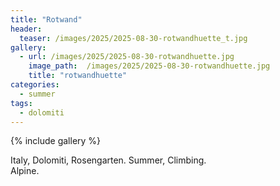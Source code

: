```yaml
---
title: "Rotwand"
header:
  teaser: /images/2025/2025-08-30-rotwandhuette_t.jpg
gallery:
  - url: /images/2025/2025-08-30-rotwandhuette.jpg
    image_path:  /images/2025/2025-08-30-rotwandhuette.jpg
    title: "rotwandhuette"
categories:
  - summer
tags:
  - dolomiti
---
```


{% include gallery %}


Italy, Dolomiti, Rosengarten.
Summer, Climbing.   
Alpine.
